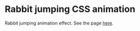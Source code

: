 # Rabbit jumping CSS animation
Rabbit jumping animation effect. See the page [here](https://arminsarkozi.github.io/rabbit-jumping/).